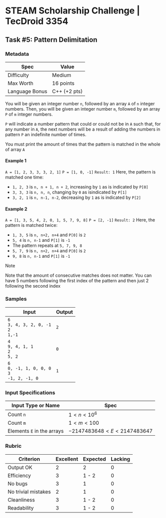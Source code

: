 # STEAM Scholarship Challenge | TecDroid 3354
## Task  #5: Pattern Delimitation
### Metadata
| Spec | Value |
| ---- | ---- |
| Difficulty | Medium |
| Max Worth | 16 points |
| Language Bonus | C++ (+2 pts) |

You will be given an integer number `n`, followed by an array `A` of `n` integer numbers.
Then, you will be given an integer number `m`, followed by an array `P` of `m` integer numbers.

`P` will indicate a number pattern that could or could not be in `A` such that, for any number in `A`,  the next numbers will be a result of adding the numbers in pattern `P` an indefinite number of times.

You must print the amount of times that the pattern is matched in the whole of array `A`

#### Example 1
`A = [1, 2, 3, 3, 3, 2, 1]`
`P = [1, 0, -1]`
`Result: 1`
Here, the pattern is matched one time:
- `1, 2, 3` is `n, n + 1, n + 2`, increasing by `1` as is indicated by `P[0]`
- `3, 3, 3` is `n, n, n`, changing by `0` as isindicated by `P[1]`
- `3, 2, 1` is `n, n-1, n-2`, decreasing by `1` as is indicated by `P[2]`


#### Example 2
`A = [1, 3, 5, 4, 2, 0, 1, 5, 7, 9, 8]`
`P = [2, -1]`
`Result: 2`
Here, the pattern is matched twice:
- `1, 3, 5` is `n, n+2, n+4` and `P[0]` is `2`
- `5, 4` is `n, n-1` and `P[1]` is `-1`
- The pattern repeats at `5, 7, 9, 8`
- `5, 7, 9` is `n, n+2, n+4` and `P[0]` is `2`
- `9, 8` is `n, n-1` and `P[1]` is `-1`

> [!NOTE]
> Note that the amount of consecutive matches does not matter. You can have 5 numbers following the first index of the pattern and then just 2 following the second index

### Samples
| Input | Output |
| ---- | ---- |
| `6`<br>`3, 4, 3, 2, 0, -1`<br>`2`<br>`1,-1` | `2` |
| `4`<br>`9, 4, 1, 1`<br>`2`<br>`5, 2` | `0` |
| `6`<br>`0, -1, 1, 0, 0, 0`<br>`3`<br>`-1, 2, -1, 0` | `1` |

### Input Specifications
| Input Type or Name | Spec |
| ---- | ---- |
| Count `n` | $1 < n < 10^6$ |
| Count `m` | $1 < m < 100$ |
| Elements `E` in the arrays | $-2147483648 < E < 2147483647$ |

### Rubric
| Criterion | Excellent | Expected | Lacking |
| ---- | ---- | ---- | ---- |
| Output OK | 2 | 2 | 0 |
| Efficiency | 3 | 1 - 2 | 0 |
| No bugs | 3 | 1 | 0 |
| No trivial mistakes | 2 | 1 | 0 |
| Cleanliness | 3 | 1 - 2 | 0 |
| Readability | 3 | 1 - 2 | 0 |

